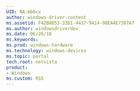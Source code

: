 ```yaml
---
UID: NA:mbbcx
author: windows-driver-content
ms.assetid: F42B8B53-33D1-4437-9414-98EA4E7307A7
ms.author: windowsdriverdev
ms.date: 06/26/18
ms.keywords: 
ms.prod: windows-hardware
ms.technology: windows-devices
ms.topic: portal
tech.root: netvista
product: 
- Windows
ms.custom: RS5
---
```

